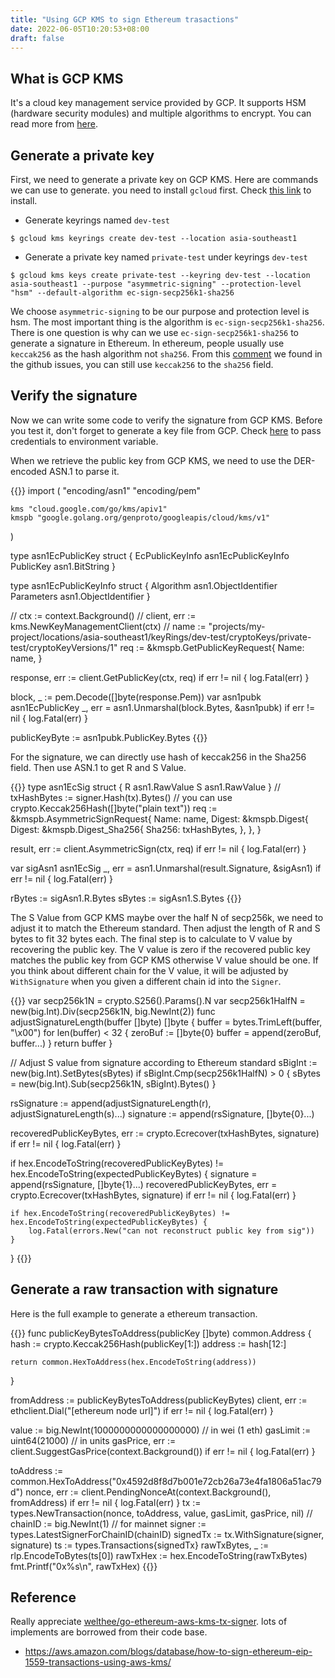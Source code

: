 ```yaml
---
title: "Using GCP KMS to sign Ethereum trasactions"
date: 2022-06-05T10:20:53+08:00
draft: false
---
```


## What is GCP KMS
It's a cloud key management service provided by GCP. It supports HSM (hardware security modules) and multiple algorithms to encrypt. You can read more from [here](https://cloud.google.com/security-key-management).

## Generate a private key
First, we need to generate a private key on GCP KMS. Here are commands we can use to generate. you need to install `gcloud` first. Check [this link](https://cloud.google.com/sdk/docs/install-sdk) to install.

* Generate keyrings named `dev-test`

`$ gcloud kms keyrings create dev-test --location asia-southeast1`

* Generate a private key named `private-test` under keyrings `dev-test`

`$ gcloud kms keys create private-test --keyring dev-test --location asia-southeast1 --purpose "asymmetric-signing" --protection-level "hsm" --default-algorithm ec-sign-secp256k1-sha256`

We choose `asymmetric-signing` to be our purpose and protection level is hsm. The most important thing is the algorithm is `ec-sign-secp256k1-sha256`. There is one question is why can we use `ec-sign-secp256k1-sha256` to generate a signature in Ethereum. In ethereum, people usually use `keccak256` as the hash algorithm not `sha256`. From this [comment](https://github.com/celo-org/optics-monorepo/discussions/598) we found in the github issues, you can still use `keccak256` to the `sha256` field.

## Verify the signature
Now we can write some code to verify the signature from GCP KMS. Before you test it, don't forget to generate a key file from GCP. Check [here](https://cloud.google.com/docs/authentication/production) to pass credentials to environment variable.

When we retrieve the public key from GCP KMS, we need to use the DER-encoded ASN.1 to parse it.

{{<highlight go>}}
import (
    "encoding/asn1"
    "encoding/pem"

    kms "cloud.google.com/go/kms/apiv1"
    kmspb "google.golang.org/genproto/googleapis/cloud/kms/v1"
)

type asn1EcPublicKey struct {
    EcPublicKeyInfo asn1EcPublicKeyInfo
    PublicKey       asn1.BitString
}

type asn1EcPublicKeyInfo struct {
    Algorithm  asn1.ObjectIdentifier
    Parameters asn1.ObjectIdentifier
}

// ctx := context.Background()
// client, err := kms.NewKeyManagementClient(ctx)
// name := "projects/my-project/locations/asia-southeast1/keyRings/dev-test/cryptoKeys/private-test/cryptoKeyVersions/1"
req := &kmspb.GetPublicKeyRequest{
    Name: name,
}

response, err := client.GetPublicKey(ctx, req)
if err != nil {
    log.Fatal(err)
}

block, _ := pem.Decode([]byte(response.Pem))
var asn1pubk asn1EcPublicKey
_, err = asn1.Unmarshal(block.Bytes, &asn1pubk)
if err != nil {
    log.Fatal(err)
}

publicKeyByte := asn1pubk.PublicKey.Bytes
{{</highlight>}}

For the signature, we can directly use hash of keccak256 in the Sha256 field. Then use ASN.1 to get R and S Value.  

{{<highlight go>}}
type asn1EcSig struct {
    R asn1.RawValue
    S asn1.RawValue
}
// txHashBytes := signer.Hash(tx).Bytes()
// you can use crypto.Keccak256Hash([]byte("plain text"))
req := &kmspb.AsymmetricSignRequest{
    Name: name,
    Digest: &kmspb.Digest{
        Digest: &kmspb.Digest_Sha256{
            Sha256: txHashBytes,
        },
    },
}

result, err := client.AsymmetricSign(ctx, req)
if err != nil {
    log.Fatal(err)
}

var sigAsn1 asn1EcSig
_, err = asn1.Unmarshal(result.Signature, &sigAsn1)
if err != nil {
    log.Fatal(err)
}

rBytes := sigAsn1.R.Bytes
sBytes := sigAsn1.S.Bytes
{{</highlight>}}

The S Value from GCP KMS maybe over the half N of secp256k, we need to adjust it to match the Ethereum standard. Then adjust the length of R and S bytes to fit 32 bytes each. The final step is to calculate to V value by recovering the public key. The V value is zero if the recovered public key matches the public key from GCP KMS otherwise V value should be one. If you think about different chain for the V value, it will be adjusted by `WithSignature` when you given a different chain id into the `Signer`.

{{<highlight go>}}
var secp256k1N = crypto.S256().Params().N
var secp256k1HalfN = new(big.Int).Div(secp256k1N, big.NewInt(2))
func adjustSignatureLength(buffer []byte) []byte {
    buffer = bytes.TrimLeft(buffer, "\x00")
    for len(buffer) < 32 {
        zeroBuf := []byte{0}
        buffer = append(zeroBuf, buffer...)
    }
    return buffer
}

// Adjust S value from signature according to Ethereum standard
sBigInt := new(big.Int).SetBytes(sBytes)
if sBigInt.Cmp(secp256k1HalfN) > 0 {
    sBytes = new(big.Int).Sub(secp256k1N, sBigInt).Bytes()
}

rsSignature := append(adjustSignatureLength(r), adjustSignatureLength(s)...)
signature := append(rsSignature, []byte{0}...)

recoveredPublicKeyBytes, err := crypto.Ecrecover(txHashBytes, signature)
if err != nil {
    log.Fatal(err)
}

if hex.EncodeToString(recoveredPublicKeyBytes) != hex.EncodeToString(expectedPublicKeyBytes) {
    signature = append(rsSignature, []byte{1}...)
    recoveredPublicKeyBytes, err = crypto.Ecrecover(txHashBytes, signature)
    if err != nil {
        log.Fatal(err)
    }

    if hex.EncodeToString(recoveredPublicKeyBytes) != hex.EncodeToString(expectedPublicKeyBytes) {
        log.Fatal(errors.New("can not reconstruct public key from sig"))
    }
}
{{</highlight>}}

## Generate a raw transaction with signature
Here is the full example to generate a ethereum transaction.

{{<highlight go>}}
func publicKeyBytesToAddress(publicKey []byte) common.Address {
    hash := crypto.Keccak256Hash(publicKey[1:])
    address := hash[12:]

    return common.HexToAddress(hex.EncodeToString(address))
}

fromAddress := publicKeyBytesToAddress(publicKeyBytes)
client, err := ethclient.Dial("[ethereum node url]")
if err != nil {
    log.Fatal(err)
}

value := big.NewInt(1000000000000000000) // in wei (1 eth)
gasLimit := uint64(21000)                // in units
gasPrice, err := client.SuggestGasPrice(context.Background())
if err != nil {
    log.Fatal(err)
}

toAddress := common.HexToAddress("0x4592d8f8d7b001e72cb26a73e4fa1806a51ac79d")
nonce, err := client.PendingNonceAt(context.Background(), fromAddress)
if err != nil {
    log.Fatal(err)
}
tx := types.NewTransaction(nonce, toAddress, value, gasLimit, gasPrice, nil)
// chainID := big.NewInt(1) // for mainnet
signer := types.LatestSignerForChainID(chainID)
signedTx := tx.WithSignature(signer, signature)
ts := types.Transactions{signedTx}
rawTxBytes, _ := rlp.EncodeToBytes(ts[0])
rawTxHex := hex.EncodeToString(rawTxBytes)
fmt.Printf("0x%s\n", rawTxHex)
{{</highlight>}}

## Reference

Really appreciate [welthee/go-ethereum-aws-kms-tx-signer](https://github.com/welthee/go-ethereum-aws-kms-tx-signer). lots of implements are borrowed from their code base.

* https://aws.amazon.com/blogs/database/how-to-sign-ethereum-eip-1559-transactions-using-aws-kms/